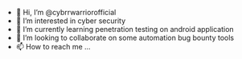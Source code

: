 - 👋 Hi, I’m @cybrrwarriorofficial
- 👀 I’m interested in cyber security
- 🌱 I’m currently learning penetration testing on android application
- 💞️ I’m looking to collaborate on some automation bug bounty tools
- 📫 How to reach me ...

<!---
cybrrwarriorofficial/cybrrwarriorofficial is a ✨ special ✨ repository because its `README.md` (this file) appears on your GitHub profile.
You can click the Preview link to take a look at your changes.
--->
